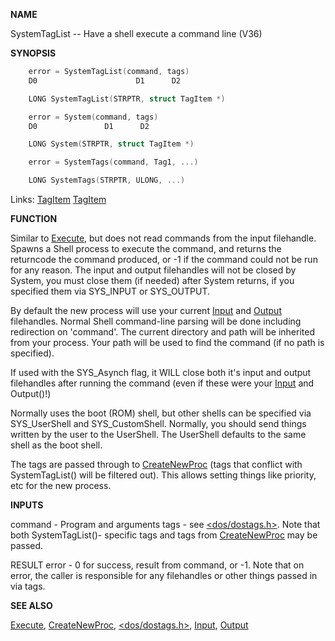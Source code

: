 
**NAME**

SystemTagList -- Have a shell execute a command line (V36)

**SYNOPSIS**

```c
    error = SystemTagList(command, tags)
    D0                      D1      D2

    LONG SystemTagList(STRPTR, struct TagItem *)

    error = System(command, tags)
    D0               D1      D2

    LONG System(STRPTR, struct TagItem *)

    error = SystemTags(command, Tag1, ...)

    LONG SystemTags(STRPTR, ULONG, ...)

```
Links: [TagItem](_OQRE) [TagItem](_OQRE) 

**FUNCTION**

Similar to [Execute](Execute), but does not read commands from the input
filehandle.  Spawns a Shell process to execute the command, and
returns the returncode the command produced, or -1 if the command
could not be run for any reason.  The input and output filehandles
will not be closed by System, you must close them (if needed) after
System returns, if you specified them via SYS_INPUT or SYS_OUTPUT.

By default the new process will use your current [Input](Input) and [Output](Output)
filehandles.  Normal Shell command-line parsing will be done
including redirection on 'command'.  The current directory and path
will be inherited from your process.  Your path will be used to find
the command (if no path is specified).

If used with the SYS_Asynch flag, it WILL close both it's input and
output filehandles after running the command (even if these were
your [Input](Input) and Output()!)

Normally uses the boot (ROM) shell, but other shells can be specified
via SYS_UserShell and SYS_CustomShell.  Normally, you should send
things written by the user to the UserShell.  The UserShell defaults
to the same shell as the boot shell.

The tags are passed through to [CreateNewProc](CreateNewProc) (tags that conflict
with SystemTagList() will be filtered out).  This allows setting
things like priority, etc for the new process.

**INPUTS**

command - Program and arguments
tags    - see [&#060;dos/dostags.h&#062;](_OOVD).  Note that both SystemTagList()-
specific tags and tags from [CreateNewProc](CreateNewProc) may be passed.

RESULT
error   - 0 for success, result from command, or -1.  Note that on
error, the caller is responsible for any filehandles or other
things passed in via tags.

**SEE ALSO**

[Execute](Execute), [CreateNewProc](CreateNewProc), [&#060;dos/dostags.h&#062;](_OOVD), [Input](Input), [Output](Output)
